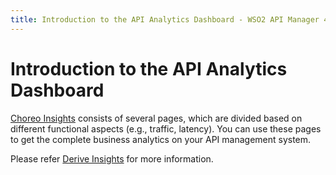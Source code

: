 ```yaml
---
title: Introduction to the API Analytics Dashboard - WSO2 API Manager 4.0.0
---
```


# Introduction to the API Analytics Dashboard

[Choreo Insights](https://console.choreo.dev/insights) consists of several pages, which are divided based on different functional aspects (e.g., traffic, latency).
You can use these pages to get the complete business analytics on your API management system. 

Please refer [Derive Insights](https://wso2.com/choreo/docs/insights/derive-insights/) for more information.
 